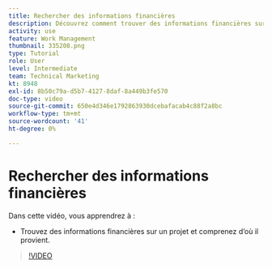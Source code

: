 ```yaml
---
title: Rechercher des informations financières
description: Découvrez comment trouver des informations financières sur un projet et comprendre d’où il provient.
activity: use
feature: Work Management
thumbnail: 335208.png
type: Tutorial
role: User
level: Intermediate
team: Technical Marketing
kt: 8948
exl-id: 8b50c79a-d5b7-4127-8daf-8a449b3fe570
doc-type: video
source-git-commit: 650e4d346e1792863930dcebafacab4c88f2a8bc
workflow-type: tm+mt
source-wordcount: '41'
ht-degree: 0%

---
```


# Rechercher des informations financières

Dans cette vidéo, vous apprendrez à :

* Trouvez des informations financières sur un projet et comprenez d’où il provient.

>[!VIDEO](https://video.tv.adobe.com/v/335208/?quality=12&learn=on)
